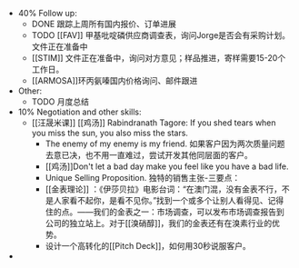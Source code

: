 - 40% Follow up:
	- DONE 跟踪上周所有国内报价、订单进展
	- TODO [[FAV]] 甲基吡啶磷供应商调查表，询问Jorge是否会有采购计划。文件正在准备中
	- [[STIM]] 文件正在准备中，询问对方意见；样品推进，寄样需要15-20个工作日。
	- [[ARMOSA]]环丙氨嗪国内价格询问、邮件跟进
- Other:
	- TODO 月度总结
- 10% Negotiation and other skills:
	- [[汪晟米课]] [[鸡汤]] Rabindranath Tagore: If you shed tears when you miss the sun, you also miss the stars.
		- The enemy of my enemy is my friend. 如果客户因为两次质量问题去意已决，也不用一直难过，尝试开发其他同层面的客户。
		- [[鸡汤]]Don't let a bad day make you feel like you have a bad life.
		- Unique Selling Proposition. 独特的销售主张-三要点：
		- [[金表理论]] ：《伊莎贝拉》电影台词：“在澳门混，没有金表不行，不是人家看不起你，是看不见你。”找到一个或多个让别人看得见、记得住的点。——我们的金表之一：市场调查，可以发布市场调查报告到公司的独立站上。对于[[溴硝醇]]，我们的金表还有在溴素行业的优势。
		- 设计一个高转化的[[Pitch Deck]]，如何用30秒说服客户。
-